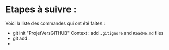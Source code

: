 # Etapes à suivre :
Voici la liste des commandes qui ont été faites :

- git init "ProjetVersGITHUB"
Context : add `.gitignore` and `ReadMe.md` files
- git add .
- 